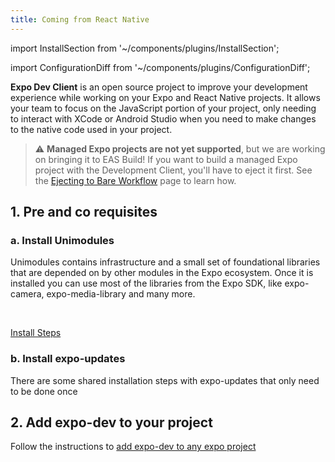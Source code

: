 ```yaml
---
title: Coming from React Native
---
```


import InstallSection from '~/components/plugins/InstallSection';

import ConfigurationDiff from '~/components/plugins/ConfigurationDiff';

**Expo Dev Client** is an open source project to improve your development experience while working on your Expo and React Native projects. It allows your team to focus on the JavaScript portion of your project, only needing to interact with XCode or Android Studio when you need to make changes to the native code used in your project.

> ⚠️ **Managed Expo projects are not yet supported**, but we are working on bringing it to EAS Build! If you want to build a managed Expo project with the Development Client, you'll have to eject it first. See the [Ejecting to Bare Workflow](../../workflow/customizing/) page to learn how.

## 1. Pre and co requisites

### a. Install Unimodules

Unimodules contains infrastructure and a small set of foundational libraries that are depended on by other modules in the Expo ecosystem. Once it is installed you can use most of the libraries from the Expo SDK, like expo-camera, expo-media-library and many more.

<br />

[Install Steps](../../bare/installing-unimodules)

### b. Install expo-updates

There are some shared installation steps with expo-updates that only need to be done once

## 2. Add expo-dev to your project

Follow the instructions to [add expo-dev to any expo project](../installation/)
